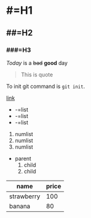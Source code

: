 # #=H1
## ##=H2
### ###=H3

*Today* is a ~~bad~~ **good** day
>This is quote

To init git command is `git init`. 

[link](https://famfire.net)

- -=list
- -=list
- -=list

1. numlist
2. numlist
3. numlist

- parent
  1. child
  2. child
  
  
name | price
--- | ---
strawberry | 100
banana | 80
